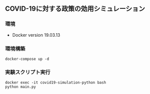 ## COVID-19に対する政策の効用シミュレーション
### 環境
- Docker version 19.03.13

### 環境構築
```
docker-compose up -d
```

### 実験スクリプト実行
```
docker exec -it covid19-simulation-python bash
python main.py
```
